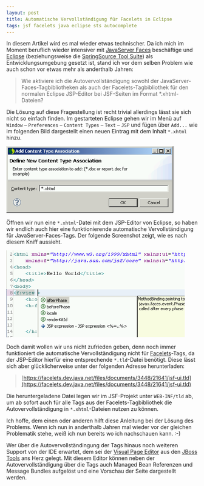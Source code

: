 ```yaml
---
layout: post
title: Automatische Vervollständigung für Facelets in Eclipse
tags: jsf facelets java eclipse sts autocomplete
---
```


In diesem Artikel wird es mal wieder etwas technischer. Da ich mich im Moment beruflich wieder intensiver mit [JavaServer Faces](http://java.sun.com/javaee/javaserverfaces) beschäftige und [Eclipse](http://www.eclipse.org) (beziehungsweise die [SpringSource Tool Suite](http://www.springsource.com/products/sts)) als Entwicklungsumgebung gesetzt ist, stand ich vor dem selben Problem wie auch schon vor etwas mehr als anderthalb Jahren:

> Wie aktiviere ich die Autovervollständigung sowohl der JavaServer-Faces-Tagbibliotheken als auch der Facelets-Tagbibliothek für den normalen Eclipse JSP-Editor bei JSF-Seiten im Format \*.xhtml-Dateien?

Die Lösung auf diese Fragestellung ist recht trivial allerdings lässt sie sich nicht so einfach finden. Im gestarteten Eclipse gehen wir im Menü auf `Window` – `Preferences` – `Content Types` – `Text` – `JSP` und fügen über `Add...` wie im folgenden Bild dargestellt einen neuen Eintrag mit dem Inhalt `*.xhtml` hinzu.

![Content Type \*.xhtml hinzufügen](/images/2010-07-01/add-xhtml.png)

Öffnen wir nun eine `*.xhtml`-Datei mit dem JSP-Editor von Eclipse, so haben wir endlich auch hier eine funktionierende automatische Vervollständigung für JavaServer-Faces-Tags. Der folgende Screenshot zeigt, wie es nach diesem Kniff aussieht.

![Autovervollständigung für JavaServer Faces Tagbibliotheken](/images/2010-07-01/autovervollstaendigung.png)

Doch damit wollen wir uns nicht zufrieden geben, denn noch immer funktioniert die automatische Vervollständigung nicht für [Facelets](https://facelets.dev.java.net)-Tags, da der JSP-Editor hierfür eine entsprechende `*.tld`-Datei benötigt. Diese lässt sich aber glücklicherweise unter der folgenden Adresse herunterladen:

> [https://facelets.dev.java.net/files/documents/3448/21641/jsf-ui.tld](https://facelets.dev.java.net/files/documents/3448/21641/jsf-ui.tld)

Die heruntergeladene Datei legen wir im JSF-Projekt unter `WEB-INF/tld` ab, um ab sofort auch für alle Tags aus der Facelets-Tagbibliothek die Autovervollständigung in `*.xhtml`-Dateien nutzen zu können.

Ich hoffe, dem einen oder anderen hilft diese Anleitung bei der Lösung des Problems. Wenn ich nun in anderthalb Jahren mal wieder vor der gleichen Problematik stehe, weiß ich nun bereits wo ich nachschauen kann. :-)

Wer über die Autovervollständingung der Tags hinaus noch weiteren Support von der IDE erwartet, dem sei der [Visual Page Editor](http://docs.jboss.org/tools/3.0.0.CR2/en/jsf/html/editors.html#visual_page) aus den [JBoss Tools](http://jboss.org/tools) ans Herz gelegt. Mit diesem Editor können neben der Autovervollständigung über die Tags auch Managed Bean Referenzen und Message Bundles aufgelöst und eine Vorschau der Seite dargestellt werden.
